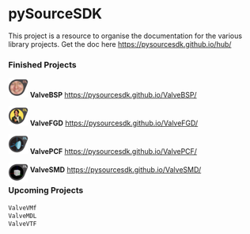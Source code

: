 # pySourceSDK

This project is a resource to organise the documentation for the various library projects.
Get the doc here https://pysourcesdk.github.io/hub/

### Finished Projects
<img src="/source/_static/pysourcesdk_bsp.png" width="40" height="40" /> __ValveBSP__ https://pysourcesdk.github.io/ValveBSP/

<img src="/source/_static/pysourcesdk_fgd.png" width="40" height="40" /> __ValveFGD__ https://pysourcesdk.github.io/ValveFGD/

<img src="/source/_static/pysourcesdk_pcf.png" width="40" height="40" /> __ValvePCF__ https://pysourcesdk.github.io/ValvePCF/

<img src="/source/_static/pysourcesdk_smd.png" width="40" height="40" style="margin-bottom: -20px"/> __ValveSMD__ https://pysourcesdk.github.io/ValveSMD/

### Upcoming Projects

    ValveVMf
    ValveMDL
    ValveVTF
